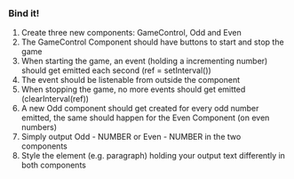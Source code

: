 <h3>Bind it!</h3>
<ol>
    <li>Create three new components: GameControl, Odd and Even</li>
    <li>The GameControl Component should have buttons to start and stop the game</li>
    <li>When starting the game, an event (holding a incrementing number) should get emitted each second (ref = setInterval())</li>
    <li>The event should be listenable from outside the component</li>
    <li>When stopping the game, no more events should get emitted (clearInterval(ref))</li>
    <li>A new Odd component should get created for every odd number emitted, the same should happen for the Even Component (on even numbers)</li>
    <li>Simply output Odd - NUMBER or Even - NUMBER in the two components</li>
    <li>Style the element (e.g. paragraph) holding your output text differently in both components</li>
</ol>